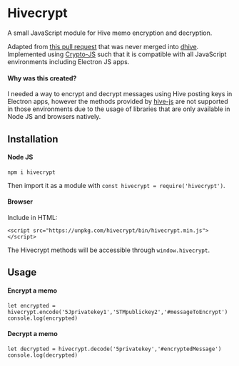 # Hivecrypt

A small JavaScript module for Hive memo encryption and decryption.

Adapted from [this pull request](https://peakd.com/hive-139531/@tngflx/contribution-to-dhive-added-memo-encryption-and-decrypt-feature) that was never merged into [dhive](https://gitlab.syncad.com/hive/dhive). Implemented using [Crypto-JS](https://github.com/brix/crypto-js) such that it is compatible with all JavaScript environments including Electron JS apps.

#### Why was this created?

I needed a way to encrypt and decrypt messages using Hive posting keys in Electron apps, however the methods provided by [hive-js](https://gitlab.syncad.com/hive/hive-js) are not supported in those environments due to the usage of libraries that are only available in Node JS and browsers natively.

## Installation
#### Node JS
```
npm i hivecrypt
```

Then import it as a module with `const hivecrypt = require('hivecrypt')`.

#### Browser
Include in HTML:
```
<script src="https://unpkg.com/hivecrypt/bin/hivecrypt.min.js"></script>
```
The Hivecrypt methods will be accessible through `window.hivecrypt`.

## Usage
#### Encrypt a memo
```
let encrypted = hivecrypt.encode('5Jprivatekey1','STMpublickey2','#messageToEncrypt')
console.log(encrypted)
```

#### Decrypt a memo
```
let decrypted = hivecrypt.decode('5privatekey','#encryptedMessage')
console.log(decrypted)
```